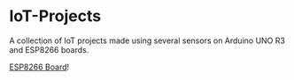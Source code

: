 # IoT-Projects
A collection of IoT projects made using several sensors on Arduino UNO R3 and ESP8266 boards.

[ESP8266 Board](http://arduino.esp8266.com/stable/package_esp8266com_index.json)!
